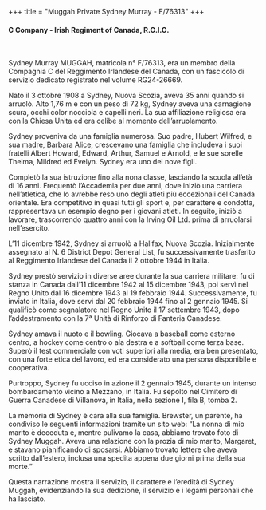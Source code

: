 +++
title = "Muggah Private Sydney Murray - F/76313"
+++

#### C Company - Irish Regiment of Canada, R.C.I.C.
<br>


Sydney Murray MUGGAH, matricola n° F/76313, era un membro della Compagnia C del Reggimento Irlandese del Canada, con un fascicolo di servizio dedicato registrato nel volume RG24-26669.

Nato il 3 ottobre 1908 a Sydney, Nuova Scozia, aveva 35 anni quando si arruolò. Alto 1,76 m e con un peso di 72 kg, Sydney aveva una carnagione scura, occhi color nocciola e capelli neri. La sua affiliazione religiosa era con la Chiesa Unita ed era celibe al momento dell’arruolamento.

Sydney proveniva da una famiglia numerosa. Suo padre, Hubert Wilfred, e sua madre, Barbara Alice, crescevano una famiglia che includeva i suoi fratelli Albert Howard, Edward, Arthur, Samuel e Arnold, e le sue sorelle Thelma, Mildred ed Evelyn. Sydney era uno dei nove figli.

Completò la sua istruzione fino alla nona classe, lasciando la scuola all’età di 16 anni. 
Frequentò l’Accademia per due anni, dove iniziò una carriera nell’atletica, che lo avrebbe reso uno degli atleti più eccezionali del Canada orientale. Era competitivo in quasi tutti gli sport e, per carattere e condotta, rappresentava un esempio degno per i giovani atleti.
In seguito, iniziò a lavorare, trascorrendo quattro anni con la Irving Oil Ltd. prima di arruolarsi nell’esercito. 

L’11 dicembre 1942, Sydney si arruolò a Halifax, Nuova Scozia. Inizialmente assegnato al N. 6 District Depot General List, fu successivamente trasferito al Reggimento Irlandese del Canada il 2 ottobre 1944 in Italia.

Sydney prestò servizio in diverse aree durante la sua carriera militare: fu di stanza in Canada dall’11 dicembre 1942 al 15 dicembre 1943, poi servì nel Regno Unito dal 16 dicembre 1943 al 19 febbraio 1944. 
Successivamente, fu inviato in Italia, dove servì dal 20 febbraio 1944 fino al 2 gennaio 1945. Si qualificò come segnalatore nel Regno Unito il 17 settembre 1943, dopo l’addestramento con la 7ª Unità di Rinforzo di Fanteria Canadese.

Sydney amava il nuoto e il bowling. Giocava a baseball come esterno centro, a hockey come centro o ala destra e a softball come terza base. 
Superò il test commerciale con voti superiori alla media, era ben presentato, con una forte etica del lavoro, ed era considerato una persona disponibile e cooperativa.

Purtroppo, Sydney fu ucciso in azione il 2 gennaio 1945, durante un intenso bombardamento vicino a Mezzano, in Italia. Fu sepolto nel Cimitero di Guerra Canadese di Villanova, in Italia, nella sezione I, fila B, tomba 2.

La memoria di Sydney è cara alla sua famiglia. Brewster, un parente, ha condiviso le seguenti informazioni tramite un sito web: “La nonna di mio marito è deceduta e, mentre pulivamo la casa, abbiamo trovato foto di Sydney Muggah. Aveva una relazione con la prozia di mio marito, Margaret, e stavano pianificando di sposarsi. Abbiamo trovato lettere che aveva scritto dall’estero, inclusa una spedita appena due giorni prima della sua morte.”

Questa narrazione mostra il servizio, il carattere e l’eredità di Sydney Muggah, evidenziando la sua dedizione, il servizio e i legami personali che ha lasciato. 
